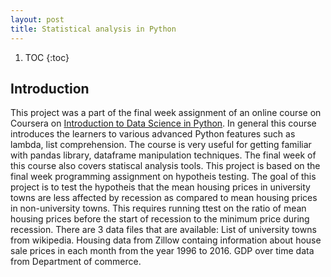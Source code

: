 ```yaml
---
layout: post
title: Statistical analysis in Python
---
```


1. TOC
{:toc}

## Introduction

This project was a part of the final week assignment of an online course on Coursera on [Introduction to Data Science in Python](https://www.coursera.org/learn/python-data-analysis/). In general this course introduces the learners to various advanced Python features such as lambda, list comprehension. The course is very useful for getting familiar with pandas library, dataframe manipulation techniques. The final week of this course also covers statiscal analysis tools. This project is based on the final week programming assignment on hypotheis testing. The goal of this project is to test the hypotheis that the mean housing prices in university towns are less affected by recession as compared to mean housing prices in non-university towns. This requires running ttest on the ratio of mean housing prices before the start of recession to the minimum price during recession. 
There are 3 data files that are available:
  List of university towns from wikipedia.
  Housing data from Zillow containg information about house sale prices in each month from the year 1996 to 2016.
  GDP over time data from Department of commerce.
